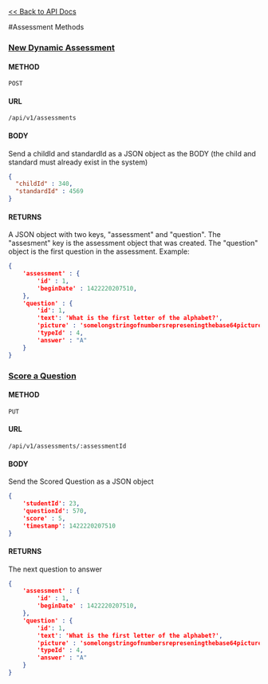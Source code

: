 [<< Back to API Docs](API.md)

#Assessment Methods

### [New Dynamic Assessment](#new-dynamic-assessment)

#### METHOD
`POST`

#### URL
`/api/v1/assessments`

#### BODY
Send a childId and standardId as a JSON object as the BODY (the child and standard must already exist in the system)
```json
{
  "childId" : 340,	
  "standardId" : 4569
}
```
#### RETURNS
A JSON object with two keys, "assessment" and "question". The "assesment" key is the assessment object that was created. The "question" object is the first question in the assessment.
Example:
```json
{
	'assessment' : {
		'id' : 1,
		'beginDate' : 1422220207510,
	},
	'question' : {
		'id': 1,
		'text': 'What is the first letter of the alphabet?',
		'picture' : 'somelongstringofnumbersrepreseningthebase64picture',
		'typeId' : 4,
		'answer' : "A"
	}
}
```

### [Score a Question](#score-a-question)

#### METHOD
`PUT`

#### URL
`/api/v1/assessments/:assessmentId`

#### BODY
Send the Scored Question as a JSON object
```json
{
	'studentId': 23,
	'questionId': 570,
	'score' : 5,
	'timestamp': 1422220207510
}
``` 

#### RETURNS
The next question to answer
```json
{
	'assessment' : {
		'id' : 1,
		'beginDate' : 1422220207510,
	},
	'question' : {
		'id': 1,
		'text': 'What is the first letter of the alphabet?',
		'picture' : 'somelongstringofnumbersrepreseningthebase64picture',
		'typeId' : 4,
		'answer' : "A"
	}
}
```
